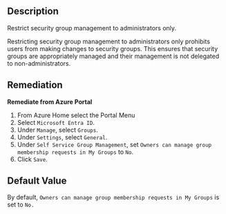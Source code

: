 ## Description

Restrict security group management to administrators only.

Restricting security group management to administrators only prohibits users from making changes to security groups. This ensures that security groups are appropriately
managed and their management is not delegated to non-administrators.

## Remediation

**Remediate from Azure Portal**

1. From Azure Home select the Portal Menu
2. Select `Microsoft Entra ID`.
3. Under `Manage`, select `Groups`.
4. Under `Settings`, select `General`.
5. Under `Self Service Group Management`, set `Owners can manage group membership requests in My Groups` to `No`.
6. Click `Save`.

## Default Value

By default, `Owners can manage group membership requests in My Groups` is set to `No.`
